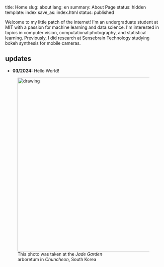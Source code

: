 title: Home
slug: about
lang: en
summary: About Page
status: hidden
template: index
save_as: index.html
status: published

<div id="flexIntro">
    <div id = "intro">
    Welcome to my little patch of the internet! I'm an undergraduate student at MIT with a passion for machine learning and data science.
    I'm interested in topics in computer vision, computational photography, and statistical learning. Previously, I did research at 
    Sensebrain Technology studying bokeh synthesis for mobile cameras.
    </p>
    <h2>updates</h2>
    <ul>
       <li> <b>03/2024:</b> Hello World! 
    </ul>
    </div>
    <figure>
        <img src="images/profile2.jpg" alt="drawing" style="width:40em;" id="profilePhoto"/>
        <figcaption>This photo was taken at the <i>Jade Garden</i> <br />arboretum in <i>Chuncheon</i>, South Korea</figcaption>
    </figure>
</div>



